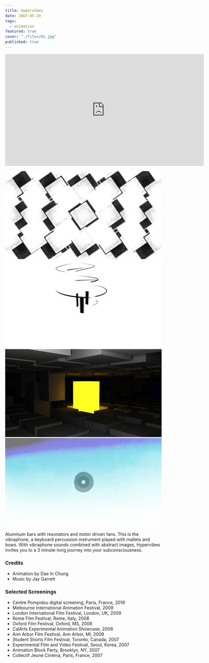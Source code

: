 ```yaml
---
title: Hypervibes
date: 2007-05-20
tags:
  - animation
featured: true
cover: "./files/01.jpg"
published: true
---
```


<iframe title="vimeo-player" src="https://player.vimeo.com/video/869300" width="640" height="360" frameborder="0" allowfullscreen></iframe>

![screenshot](./files/01.jpg)
![screenshot](./files/02.jpg)
![screenshot](./files/03.jpg)
![screenshot](./files/04.jpg)

Aluminum bars with resonators and motor driven fans. This is the vibraphone, a keyboard percussion instrument played with mallets and bows. With vibraphone sounds combined with abstract images, Hypervibes invites you to a 3 minute-long journey into your subconsciousness.

### Credits

- Animation by Dae In Chung
- Music by Jay Garrett

### Selected Screenings

- Centre Pompidou digital screening, Paris, France, 2019
- Melbourne International Animation Festival, 2009
- London International Film Festival, London, UK, 2009
- Rome Film Festival, Rome, Italy, 2008
- Oxford Film Festival, Oxford, MS, 2008
- CalArts Experimental Animation Showcase, 2008
- Ann Arbor Film Festival, Ann Arbor, MI, 2008
- Student Shorts Film Festival, Toronto, Canada, 2007
- Experimental Film and Video Festival, Seoul, Korea, 2007
- Animation Block Party, Brooklyn, NY, 2007
- Collectif Jeune Cinéma, Paris, France, 2007
